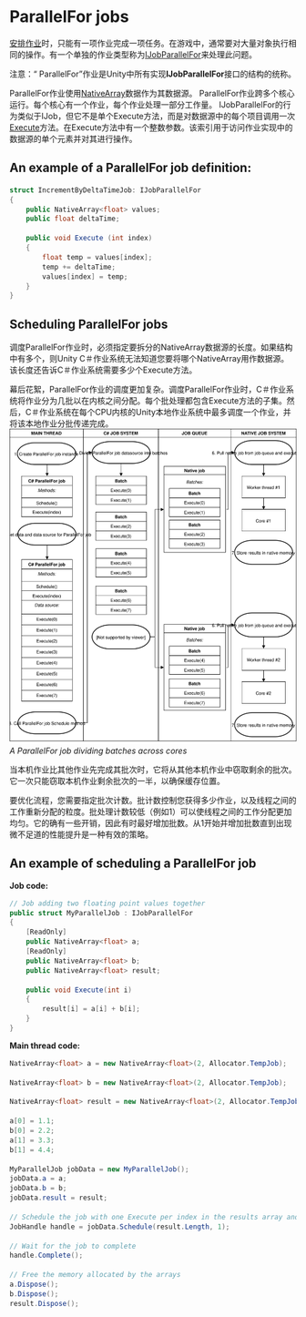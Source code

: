 # ParallelFor jobs
[安排作业](https://docs.unity3d.com/Manual/JobSystemSchedulingJobs.html)时，只能有一项作业完成一项任务。在游戏中，通常要对大量对象执行相同的操作。有一个单独的作业类型称为[IJobParallelFor](https://docs.unity3d.com/ScriptReference/Unity.Jobs.IJobParallelFor.html)来处理此问题。

注意：“ ParallelFor”作业是Unity中所有实现**IJobParallelFor**接口的结构的统称。

ParallelFor作业使用[NativeArray](https://docs.unity3d.com/ScriptReference/Unity.Collections.NativeArray_1.html)数据作为其数据源。 ParallelFor作业跨多个核心运行。每个核心有一个作业，每个作业处理一部分工作量。 IJobParallelFor的行为类似于IJob，但它不是单个Execute方法，而是对数据源中的每个项目调用一次[Execute](https://docs.unity3d.com/ScriptReference/Unity.Jobs.IJob.Execute.html)方法。在Execute方法中有一个整数参数。该索引用于访问作业实现中的数据源的单个元素并对其进行操作。

## An example of a ParallelFor job definition:
```cs
struct IncrementByDeltaTimeJob: IJobParallelFor
{
    public NativeArray<float> values;
    public float deltaTime;

    public void Execute (int index)
    {
        float temp = values[index];
        temp += deltaTime;
        values[index] = temp;
    }
}
```

## Scheduling ParallelFor jobs
调度ParallelFor作业时，必须指定要拆分的NativeArray数据源的长度。如果结构中有多个，则Unity C＃作业系统无法知道您要将哪个NativeArray用作数据源。该长度还告诉C＃作业系统需要多少个Execute方法。

幕后花絮，ParallelFor作业的调度更加复杂。调度ParallelFor作业时，C＃作业系统将作业分为几批以在内核之间分配。每个批处理都包含Execute方法的子集。然后，C＃作业系统在每个CPU内核的Unity本地作业系统中最多调度一个作业，并将该本地作业分批传递完成。  
![](jobsystem_parallelfor_job_batches.svg)  
*A ParallelFor job dividing batches across cores*

当本机作业比其他作业先完成其批次时，它将从其他本机作业中窃取剩余的批次。它一次只能窃取本机作业剩余批次的一半，以确保缓存位置。

要优化流程，您需要指定批次计数。批计数控制您获得多少作业，以及线程之间的工作重新分配的粒度。批处理计数较低（例如1）可以使线程之间的工作分配更加均匀。它的确有一些开销，因此有时最好增加批数。从1开始并增加批数直到出现微不足道的性能提升是一种有效的策略。

## An example of scheduling a ParallelFor job

**Job code:**
```cs
// Job adding two floating point values together
public struct MyParallelJob : IJobParallelFor
{
    [ReadOnly]
    public NativeArray<float> a;
    [ReadOnly]
    public NativeArray<float> b;
    public NativeArray<float> result;

    public void Execute(int i)
    {
        result[i] = a[i] + b[i];
    }
}
```

**Main thread code:**
```cs
NativeArray<float> a = new NativeArray<float>(2, Allocator.TempJob);

NativeArray<float> b = new NativeArray<float>(2, Allocator.TempJob);

NativeArray<float> result = new NativeArray<float>(2, Allocator.TempJob);

a[0] = 1.1;
b[0] = 2.2;
a[1] = 3.3;
b[1] = 4.4;

MyParallelJob jobData = new MyParallelJob();
jobData.a = a;  
jobData.b = b;
jobData.result = result;

// Schedule the job with one Execute per index in the results array and only 1 item per processing batch
JobHandle handle = jobData.Schedule(result.Length, 1);

// Wait for the job to complete
handle.Complete();

// Free the memory allocated by the arrays
a.Dispose();
b.Dispose();
result.Dispose();
```